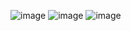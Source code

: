 ![image](https://github.com/tunahaneser/HTML5-Tablolar-Tables/assets/116627813/54348b12-ee92-444c-9032-cba73c82cefd)
![image](https://github.com/tunahaneser/HTML5-Tablolar-Tables/assets/116627813/a98603e3-d486-42fc-964e-e9cd08a708d7)
![image](https://github.com/tunahaneser/HTML5-Tablolar-Tables/assets/116627813/d25f46b6-2bb2-465a-aed9-66c8e4dd4f20)
